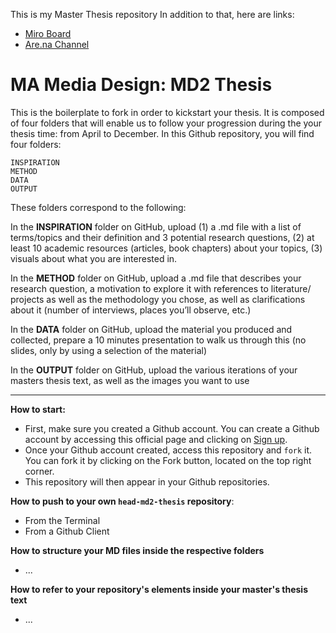 This is my Master Thesis repository
In addition to that, here are links: 
- [Miro Board](https://miro.com/app/board/uXjVMZi4K0M=/) 
- [Are.na Channel](https://www.are.na/amaury-hamon/ttthesis-tools)


# MA Media Design: MD2 Thesis

This is the boilerplate to fork in order to kickstart your thesis. It is composed of four folders that will enable us to follow your progression during the your thesis time: from April to December. In this Github repository, you will find four folders:

```
INSPIRATION
METHOD
DATA
OUTPUT
```
These folders correspond to the following:

In the **INSPIRATION** folder on GitHub, upload (1) a .md file with a list of terms/topics and their definition and 3 potential research questions, (2) at least 10 academic resources (articles, book chapters) about your topics, (3) visuals about what you are interested in.

In the **METHOD** folder on GitHub, upload a .md file that describes your research question, a motivation to explore it with references to literature/ projects as well as the methodology you chose, as well as clarifications about it (number of interviews, places you’ll observe, etc.)

In the **DATA** folder on GitHub, upload the material you produced and collected, prepare a 10 minutes presentation to walk us through this (no slides, only by using a selection of the material)

In the **OUTPUT** folder on GitHub, upload the various iterations of your masters thesis text, as well as the images you want to use


---

**How to start:**

- First, make sure you created a Github account. You can create a Github account by accessing this official page and clicking on [Sign up](https://github.com/).
- Once your Github account created, access this repository and `fork` it. You can fork it by clicking on the Fork button, located on the top right corner.
- This repository will then appear in your Github repositories.

**How to push to your own `head-md2-thesis` repository**:

- From the Terminal
- From a Github Client 

**How to structure your MD files inside the respective folders**

- ...

**How to refer to your repository's elements inside your master's thesis text**

- ...
